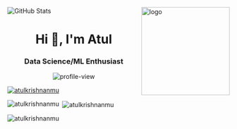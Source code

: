 ![GitHub Stats](https://github-readme-stats.vercel.app/api?username=AtulkrishnanMU&show_icons=true&theme=radical)
<img align="right" width="200" alt="logo" src="https://media3.giphy.com/media/v1.Y2lkPTc5MGI3NjExdDlxNHFpMXFob3ZzMXlvMWtmc2k1dTY5MGg2OWFkOTVnNGZmOTB0eiZlcD12MV9pbnRlcm5hbF9naWZfYnlfaWQmY3Q9Zw/bGgsc5mWoryfgKBx1u/giphy.webp">
<br>
<h1 align="center">Hi 👋, I'm Atul</h1>
<h3 align="center">Data Science/ML Enthusiast</h3>
<p align="center"> <img src="https://komarev.com/ghpvc/?username=AtulkrishnanMU" alt="profile-view" /> </p>

<p align="left"> <a href="https://github.com/ryo-ma/github-profile-trophy"><img src="https://github-profile-trophy.vercel.app/?username=atulkrishnanmu" alt="atulkrishnanmu" /></a> </p>

<p><img align="left" src="https://github-readme-stats.vercel.app/api/top-langs?username=atulkrishnanmu" alt="atulkrishnanmu" /></p>

<p>&nbsp;<img align="center" src="https://github-readme-stats.vercel.app/api?username=atulkrishnanmu&show_icons=true&locale=en" alt="atulkrishnanmu" /></p>

<p><img align="center" src="https://github-readme-streak-stats.herokuapp.com/?user=atulkrishnanmu&" alt="atulkrishnanmu" /></p>

